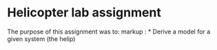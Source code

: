 # Helicopter lab assignment

The purpose of this assignment was to:
markup : * Derive a model for a given system (the helip)
